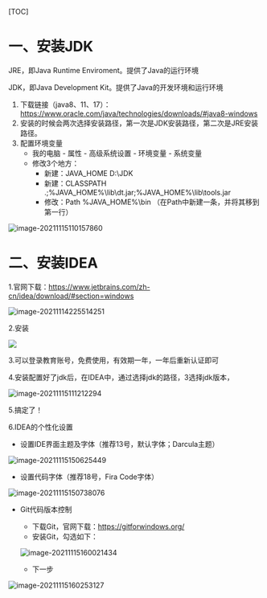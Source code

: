 [TOC]

# 一、安装JDK

JRE，即Java Runtime Enviroment。提供了Java的运行环境

JDK，即Java Development Kit。提供了Java的开发环境和运行环境

1. 下载链接（java8、11、17）：https://www.oracle.com/java/technologies/downloads/#java8-windows
2. 安装的时候会两次选择安装路径，第一次是JDK安装路径，第二次是JRE安装路径。
2. 配置环境变量
   - 我的电脑 - 属性 - 高级系统设置 - 环境变量 - 系统变量
   - 修改3个地方：
     - 新建：JAVA_HOME       D:\JDK
     - 新建：CLASSPATH        .;%JAVA_HOME%\lib\dt.jar;%JAVA_HOME%\lib\tools.jar
     - 修改：Path                     %JAVA_HOME%\bin      （在Path中新建一条，并将其移到第一行）

![image-20211115110157860](https://raw.githubusercontent.com/LSC-cong/Bolg/main/cloudimages/202111151101916.png)



# 二、安装IDEA

1.官网下载：https://www.jetbrains.com/zh-cn/idea/download/#section=windows

![image-20211114225514251](https://raw.githubusercontent.com/LSC-cong/Bolg/main/cloudimages/202111142255552.png)

2.安装

![](https://raw.githubusercontent.com/LSC-cong/Bolg/main/cloudimages/202111151000239.png)

3.可以登录教育账号，免费使用，有效期一年，一年后重新认证即可

4.安装配置好了jdk后，在IDEA中，通过选择jdk的路径，3选择jdk版本，

![image-20211115111212294](https://raw.githubusercontent.com/LSC-cong/Bolg/main/cloudimages/202111151112326.png)

5.搞定了！

6.IDEA的个性化设置

- 设置IDE界面主题及字体（推荐13号，默认字体；Darcula主题）

![image-20211115150625449](https://raw.githubusercontent.com/LSC-cong/Bolg/main/cloudimages/202111151506550.png)

- 设置代码字体（推荐18号，Fira Code字体）

![image-20211115150738076](https://raw.githubusercontent.com/LSC-cong/Bolg/main/cloudimages/202111151507164.png)

- Git代码版本控制

  - 下载Git，官网下载：https://gitforwindows.org/
  - 安装Git，勾选如下：

  ![image-20211115160021434](https://raw.githubusercontent.com/LSC-cong/Bolg/main/cloudimages/202111151600464.png)

  - 下一步



![image-20211115160253127](https://raw.githubusercontent.com/LSC-cong/Bolg/main/cloudimages/202111151602154.png)
